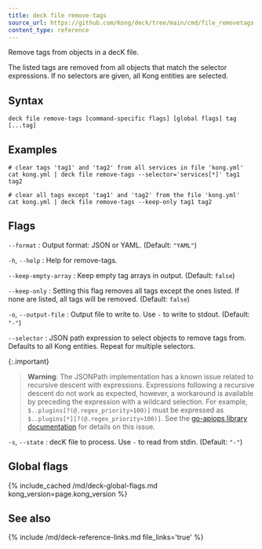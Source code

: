 ```yaml
---
title: deck file remove-tags
source_url: https://github.com/Kong/deck/tree/main/cmd/file_removetags.go
content_type: reference
---
```


Remove tags from objects in a decK file.

The listed tags are removed from all objects that match the selector expressions.
If no selectors are given, all Kong entities are selected.

## Syntax

```
deck file remove-tags [command-specific flags] [global flags] tag [...tag]
```

## Examples

```
# clear tags 'tag1' and 'tag2' from all services in file 'kong.yml'
cat kong.yml | deck file remove-tags --selector='services[*]' tag1 tag2

# clear all tags except 'tag1' and 'tag2' from the file 'kong.yml'
cat kong.yml | deck file remove-tags --keep-only tag1 tag2
```

## Flags

`--format`
:  Output format: JSON or YAML. (Default: `"YAML"`)

`-h`, `--help`
:  Help for remove-tags.

`--keep-empty-array`
:  Keep empty tag arrays in output. (Default: `false`)

`--keep-only`
:  Setting this flag removes all tags except the ones listed.
If none are listed, all tags will be removed. (Default: `false`)

`-o`, `--output-file`
:  Output file to write to. Use `-` to write to stdout. (Default: `"-"`)

`--selector`
:  JSON path expression to select objects to remove tags from.
Defaults to all Kong entities. Repeat for multiple selectors.

{:.important}
> **Warning**: The JSONPath implementation has a known issue related to 
recursive descent with expressions. Expressions following a recursive
descent do not work as expected, however, a workaround is available by preceding the
expression with a wildcard selection. For example, `$..plugins[?(@.regex_priority>100)]` must
be expressed as `$..plugins[*][?(@.regex_priority>100)]`. See the 
[go-apiops library documentation](https://github.com/Kong/go-apiops/blob/main/docs/README.md#notes) 
for details on this issue.

`-s`, `--state`
:  decK file to process. Use `-` to read from stdin. (Default: `"-"`)

## Global flags

{% include_cached /md/deck-global-flags.md kong_version=page.kong_version %}

## See also

{% include /md/deck-reference-links.md file_links='true' %}


